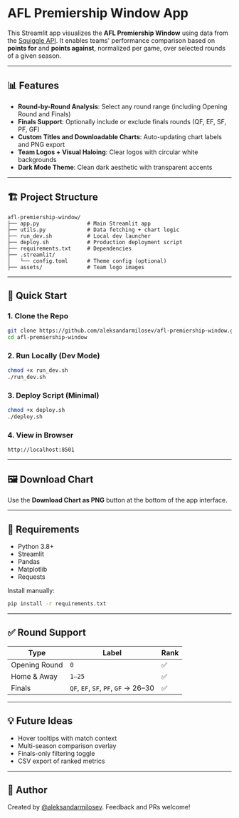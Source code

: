 # AFL Premiership Window App

This Streamlit app visualizes the **AFL Premiership Window** using data from the [Squiggle API](https://api.squiggle.com.au). It enables teams' performance comparison based on **points for** and **points against**, normalized per game, over selected rounds of a given season.

---

## 📊 Features

- **Round-by-Round Analysis**: Select any round range (including Opening Round and Finals)
- **Finals Support**: Optionally include or exclude finals rounds (QF, EF, SF, PF, GF)
- **Custom Titles and Downloadable Charts**: Auto-updating chart labels and PNG export
- **Team Logos + Visual Haloing**: Clear logos with circular white backgrounds
- **Dark Mode Theme**: Clean dark aesthetic with transparent accents

---

## 🏗️ Project Structure

```
afl-premiership-window/
├── app.py               # Main Streamlit app
├── utils.py             # Data fetching + chart logic
├── run_dev.sh           # Local dev launcher
├── deploy.sh            # Production deployment script
├── requirements.txt     # Dependencies
├── .streamlit/
│   └── config.toml      # Theme config (optional)
├── assets/              # Team logo images
```

---

## 🚀 Quick Start

### 1. Clone the Repo
```bash
git clone https://github.com/aleksandarmilosev/afl-premiership-window.git
cd afl-premiership-window
```

### 2. Run Locally (Dev Mode)
```bash
chmod +x run_dev.sh
./run_dev.sh
```

### 3. Deploy Script (Minimal)
```bash
chmod +x deploy.sh
./deploy.sh
```

### 4. View in Browser
```text
http://localhost:8501
```

---

## 🖼️ Download Chart
Use the **Download Chart as PNG** button at the bottom of the app interface.

---

## 🔧 Requirements
- Python 3.8+
- Streamlit
- Pandas
- Matplotlib
- Requests

Install manually:
```bash
pip install -r requirements.txt
```

---

## ✅ Round Support
| Type             | Label         | Rank |
|------------------|---------------|------|
| Opening Round    | `0`           | ✅   |
| Home & Away      | `1–25`        | ✅   |
| Finals           | `QF`, `EF`, `SF`, `PF`, `GF` → 26–30 | ✅   |

---

## 💡 Future Ideas
- Hover tooltips with match context
- Multi-season comparison overlay
- Finals-only filtering toggle
- CSV export of ranked metrics

---

## 👤 Author
Created by [@aleksandarmilosev](mailto:amilosev90@gmail.com). Feedback and PRs welcome!

